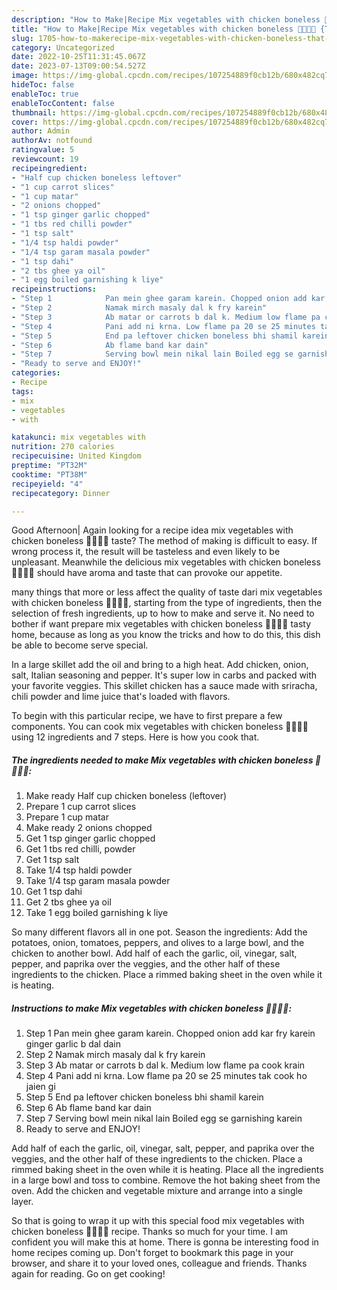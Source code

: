 ```yaml
---
description: "How to Make|Recipe Mix vegetables with chicken boneless 🥕🥕🍅🥚 {That is Special"
title: "How to Make|Recipe Mix vegetables with chicken boneless 🥕🥕🍅🥚 {That is Special"
slug: 1705-how-to-makerecipe-mix-vegetables-with-chicken-boneless-that-is-special
category: Uncategorized
date: 2022-10-25T11:31:45.067Z
date: 2023-07-13T09:00:54.527Z
image: https://img-global.cpcdn.com/recipes/107254889f0cb12b/680x482cq70/mix-vegetables-with-chicken-boneless-recipe-main-photo.jpg
hideToc: false
enableToc: true
enableTocContent: false
thumbnail: https://img-global.cpcdn.com/recipes/107254889f0cb12b/680x482cq70/mix-vegetables-with-chicken-boneless-recipe-main-photo.jpg
cover: https://img-global.cpcdn.com/recipes/107254889f0cb12b/680x482cq70/mix-vegetables-with-chicken-boneless-recipe-main-photo.jpg
author: Admin
authorAv: notfound
ratingvalue: 5
reviewcount: 19
recipeingredient:
- "Half cup chicken boneless leftover"
- "1 cup carrot slices"
- "1 cup matar"
- "2 onions chopped"
- "1 tsp ginger garlic chopped"
- "1 tbs red chilli powder"
- "1 tsp salt"
- "1/4 tsp haldi powder"
- "1/4 tsp garam masala powder"
- "1 tsp dahi"
- "2 tbs ghee ya oil"
- "1 egg boiled garnishing k liye"
recipeinstructions:
- "Step 1            Pan mein ghee garam karein. Chopped onion add kar fry karein ginger garlic b dal dain"
- "Step 2            Namak mirch masaly dal k fry karein"
- "Step 3            Ab matar or carrots b dal k. Medium low flame pa cook krain"
- "Step 4            Pani add ni krna. Low flame pa 20 se 25 minutes tak cook ho jaien gi"
- "Step 5            End pa leftover chicken boneless bhi shamil karein"
- "Step 6            Ab flame band kar dain"
- "Step 7            Serving bowl mein nikal lain Boiled egg se garnishing karein"
- "Ready to serve and ENJOY!"
categories:
- Recipe
tags:
- mix
- vegetables
- with

katakunci: mix vegetables with 
nutrition: 270 calories
recipecuisine: United Kingdom
preptime: "PT32M"
cooktime: "PT38M"
recipeyield: "4"
recipecategory: Dinner

---
```



Good Afternoon| Again looking for a recipe idea mix vegetables with chicken boneless 🥕🥕🍅🥚 taste? The method of making is difficult to easy. If wrong process it, the result will be tasteless and even likely to be unpleasant. Meanwhile the delicious mix vegetables with chicken boneless 🥕🥕🍅🥚 should have aroma and taste that can provoke our appetite.






many things that more or less affect the quality of taste dari mix vegetables with chicken boneless 🥕🥕🍅🥚, starting from the type of ingredients, then the selection of fresh ingredients, up to how to make and serve it. No need to bother if want prepare mix vegetables with chicken boneless 🥕🥕🍅🥚 tasty home, because as long as you know the tricks and how to do this, this dish be able to become serve special.


In a large skillet add the oil and bring to a high heat. Add chicken, onion, salt, Italian seasoning and pepper. It&#39;s super low in carbs and packed with your favorite veggies. This skillet chicken has a sauce made with sriracha, chili powder and lime juice that&#39;s loaded with flavors.


To begin with this particular recipe, we have to first prepare a few components. You can cook mix vegetables with chicken boneless 🥕🥕🍅🥚 using 12 ingredients and 7 steps. Here is how you cook that.

<!--inarticleads1-->

##### The ingredients needed to make Mix vegetables with chicken boneless 🥕🥕🍅🥚:

1. Make ready Half cup chicken boneless (leftover)
1. Prepare 1 cup carrot slices
1. Prepare 1 cup matar
1. Make ready 2 onions chopped
1. Get 1 tsp ginger garlic chopped
1. Get 1 tbs red chilli, powder
1. Get 1 tsp salt
1. Take 1/4 tsp haldi powder
1. Take 1/4 tsp garam masala powder
1. Get 1 tsp dahi
1. Get 2 tbs ghee ya oil
1. Take 1 egg boiled garnishing k liye


So many different flavors all in one pot. Season the ingredients: Add the potatoes, onion, tomatoes, peppers, and olives to a large bowl, and the chicken to another bowl. Add half of each the garlic, oil, vinegar, salt, pepper, and paprika over the veggies, and the other half of these ingredients to the chicken. Place a rimmed baking sheet in the oven while it is heating. 

<!--inarticleads2-->

##### Instructions to make Mix vegetables with chicken boneless 🥕🥕🍅🥚:

1. Step 1            Pan mein ghee garam karein. Chopped onion add kar fry karein ginger garlic b dal dain
1. Step 2            Namak mirch masaly dal k fry karein
1. Step 3            Ab matar or carrots b dal k. Medium low flame pa cook krain
1. Step 4            Pani add ni krna. Low flame pa 20 se 25 minutes tak cook ho jaien gi
1. Step 5            End pa leftover chicken boneless bhi shamil karein
1. Step 6            Ab flame band kar dain
1. Step 7            Serving bowl mein nikal lain Boiled egg se garnishing karein
1. Ready to serve and ENJOY!

Add half of each the garlic, oil, vinegar, salt, pepper, and paprika over the veggies, and the other half of these ingredients to the chicken. Place a rimmed baking sheet in the oven while it is heating. Place all the ingredients in a large bowl and toss to combine. Remove the hot baking sheet from the oven. Add the chicken and vegetable mixture and arrange into a single layer. 

So that is going to wrap it up with this special food mix vegetables with chicken boneless 🥕🥕🍅🥚 recipe. Thanks so much for your time. I am confident you will make this at home. There is gonna be interesting food in home recipes coming up. Don't forget to bookmark this page in your browser, and share it to your loved ones, colleague and friends. Thanks again for reading. Go on get cooking!
